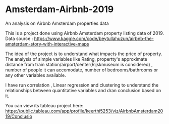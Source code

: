 # Amsterdam-Airbnb-2019
An analysis on Airbnb Amsterdam properties data


This is a project done using Airbnb Amsterdam property listing data of 2019.
Data source : https://www.kaggle.com/code/beytullahuzun/airbnb-the-amsterdam-story-with-interactive-maps

The idea of the project is to understand what impacts the price of property. The analysis of simple variables like Rating, propertty's approximate distance from train station/airport/center(Rijskmuseum is considered) , number of people it can accomodate, number of bedrooms/bathrooms or any other variables available.

I have run correlation , Linear regression and clustering to understand the relationships between quantitative variables and dran conclusion based on it.

You can view its tableau project here: https://public.tableau.com/app/profile/keerthi5253/viz/AirbnbAmsterdam2019/Conclusio
